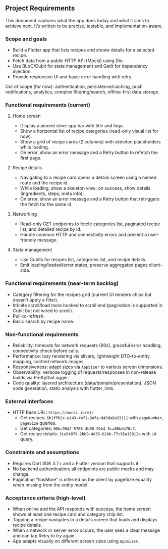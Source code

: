 ## Project Requirements

This document captures what the app does today and what it aims to achieve next. It’s written to be precise, testable, and implementation-aware.

### Scope and goals

- Build a Flutter app that lists recipes and shows details for a selected recipe.
- Fetch data from a public HTTP API (Mocki) using Dio.
- Use BLoC/Cubit for state management and GetIt for dependency injection.
- Provide responsive UI and basic error handling with retry.

Out of scope (for now): authentication, persistence/caching, push notifications, analytics, complex filtering/search, offline-first data storage.

### Functional requirements (current)

1. Home screen
   - Display a pinned sliver app bar with title and logo.
   - Show a horizontal list of recipe categories (read-only visual list for now).
   - Show a grid of recipe cards (2 columns) with skeleton placeholders while loading.
   - On error, show an error message and a Retry button to refetch the first page.

2. Recipe details
   - Navigating to a recipe card opens a details screen using a named route and the recipe id.
   - While loading, show a skeleton view; on success, show details (ingredients, steps, meta info).
   - On error, show an error message and a Retry button that retriggers the fetch for the same id.

3. Networking
   - Read-only GET endpoints to fetch: categories list, paginated recipe list, and detailed recipe by id.
   - Handle common HTTP and connectivity errors and present a user-friendly message.

4. State management
   - Use Cubits for recipes list, categories list, and recipe details.
   - Emit loading/loaded/error states; preserve aggregated pages client-side.

### Functional requirements (near-term backlog)

- Category filtering for the recipes grid (current UI renders chips but doesn’t apply a filter).
- Infinite scroll/load more hooked to scroll end (pagination is supported in Cubit but not wired to scroll).
- Pull-to-refresh.
- Basic search by recipe name.

### Non-functional requirements

- Reliability: timeouts for network requests (90s), graceful error handling, connectivity check before calls.
- Performance: lazy rendering via slivers, lightweight DTO-to-entity mapping, cached network images.
- Responsiveness: adapt sizes via `AppSizer` to various screen dimensions.
- Observability: verbose logging of requests/responses in non-release builds via PrettyDioLogger.
- Code quality: layered architecture (data/domain/presentation), JSON code generation, static analysis with flutter_lints.

### External interfaces

- HTTP Base URL: `https://mocki.io/v1/`
  - Get recipes: `6b2ffb2c-e143-4bf1-94fa-d43da8a33111` with `pageNumber`, `pageSize` queries.
  - Get categories: `00bc95d2-5706-4b08-91b4-5ca00bdb78c7`.
  - Get recipe details: `3ca54879-2bb8-4d35-b2bb-77c95a15012a` with `id` query.

### Constraints and assumptions

- Requires Dart SDK 3.7+ and a Flutter version that supports it.
- No backend authentication; all endpoints are public mocks and may change.
- Pagination “hasMore” is inferred on the client by pageSize equality when missing from the entity model.

### Acceptance criteria (high-level)

- When online and the API responds with success, the home screen shows at least one recipe card and category chip list.
- Tapping a recipe navigates to a details screen that loads and displays recipe details.
- When a network or server error occurs, the user sees a clear message and can tap Retry to try again.
- App adapts visually on different screen sizes using `AppSizer`.
